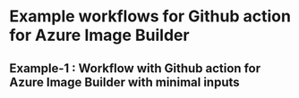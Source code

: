 # Example workflows for Github action for Azure Image Builder
 
## Example-1 : Workflow with Github action for Azure Image Builder with minimal inputs

